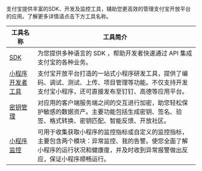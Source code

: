 支付宝提供丰富的SDK、开发及监控工具，辅助您更高效的管理支付宝开放平台的应用。了解更多详情请点击下方工具名称。

| **工具名称** | **工具简介** |
| --- | --- |
| [SDK](https://opendocs.alipay.com/mini/02bzsn) | 为您提供多种语言的 SDK ，帮助开发者快速通过 API 集成支付宝的各种业务。 |
| [小程序开发者工具](https://opendocs.alipay.com/mini/ide/overview) | 支付宝开放平台打造的一站式小程序研发工具，提供了编码、调试、测试、上传、项目管理等功能。不仅支持开发支付宝小程序，还可直接发布至钉钉、高德等应用平台。 |
| [密钥管理](https://opendocs.alipay.com/mini/02c7i5) | 对应用的客户端服务端之间的交互进行加密，助您轻松保护敏感的数据资产。主要功能包括生成密钥、签名、验签、格式转换、密钥匹配、智能反馈、开放社区。 |
| [小程序监控](https://opendocs.alipay.com/mini/02c7i4) | 可用于收集获取小程序的监控指标或自定义的监控指标，主要包含两个模块：异常监控、我的告警。使您全面了解小程序的运行状况和健康度，并及时收到异常报警做出反应，保证小程序顺畅运行。 |



